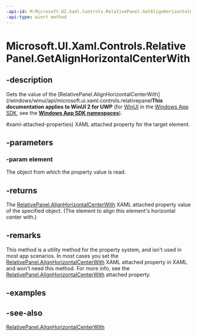 ```yaml
---
-api-id: M:Microsoft.UI.Xaml.Controls.RelativePanel.GetAlignHorizontalCenterWith(Microsoft.UI.Xaml.UIElement)
-api-type: winrt method
---
```


<!-- Method syntax
public object GetAlignHorizontalCenterWith(Windows.UI.Xaml.UIElement element)
-->

# Microsoft.UI.Xaml.Controls.RelativePanel.GetAlignHorizontalCenterWith

## -description
Gets the value of the [RelativePanel.AlignHorizontalCenterWith](/windows/winui/api/microsoft.ui.xaml.controls.relativepanel**This documentation applies to WinUI 2 for UWP** (for [WinUI](/windows/apps/winui/winui3/) in the [Windows App SDK](/windows/apps/windows-app-sdk/), see the **[Windows App SDK namespaces](/windows/windows-app-sdk/api/winrt/)**).

#xaml-attached-properties) XAML attached property for the target element.

## -parameters
### -param element
The object from which the property value is read.

## -returns
The [RelativePanel.AlignHorizontalCenterWith](/windows/winui/api/microsoft.ui.xaml.controls.relativepanel#xaml-attached-properties) XAML attached property value of the specified object. (The element to align this element's horizontal center with.)

## -remarks
This method is a utility method for the property system, and isn't used in most app scenarios. In most cases you set the [RelativePanel.AlignHorizontalCenterWith](/windows/winui/api/microsoft.ui.xaml.controls.relativepanel#xaml-attached-properties) XAML attached property in XAML and won't need this method. For more info, see the [RelativePanel.AlignHorizontalCenterWith](/windows/winui/api/microsoft.ui.xaml.controls.relativepanel#xaml-attached-properties) attached property.

## -examples

## -see-also
[RelativePanel.AlignHorizontalCenterWith](/windows/winui/api/microsoft.ui.xaml.controls.relativepanel#xaml-attached-properties)
